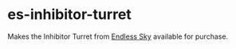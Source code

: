 # es-inhibitor-turret

Makes the Inhibitor Turret from [Endless Sky](https://github.com/endless-sky/endless-sky) available for purchase.
